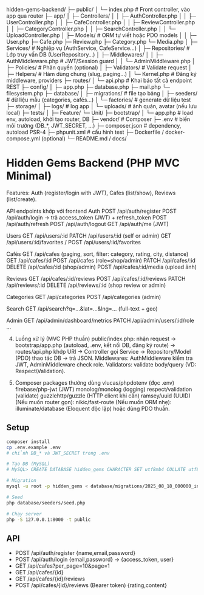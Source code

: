 hidden-gems-backend/
├─ public/
│  └─ index.php                # Front controller, vào app qua router
├─ app/
│  ├─ Controllers/
│  │  ├─ AuthController.php
│  │  ├─ UserController.php
│  │  ├─ CafeController.php
│  │  ├─ ReviewController.php
│  │  ├─ CategoryController.php
│  │  ├─ SearchController.php
│  │  └─ UploadController.php
│  ├─ Models/                  # ORM tự viết hoặc PDO models
│  │  ├─ User.php ├─ Cafe.php ├─ Review.php ├─ Category.php └─ Media.php
│  ├─ Services/                # Nghiệp vụ (AuthService, CafeService…)
│  ├─ Repositories/            # Lớp truy vấn DB (UserRepository…)
│  ├─ Middlewares/
│  │  ├─ AuthMiddleware.php    # JWT/Session guard
│  │  └─ AdminMiddleware.php
│  ├─ Policies/                # Phân quyền (optional)
│  ├─ Validators/              # Validate request
│  ├─ Helpers/                 # Hàm dùng chung (slug, paging…)
│  └─ Kernel.php               # Đăng ký middleware, providers
├─ routes/
│  └─ api.php                  # Khai báo tất cả endpoint REST
├─ config/
│  ├─ app.php ├─ database.php ├─ mail.php └─ filesystem.php
├─ database/
│  ├─ migrations/              # file tạo bảng
│  ├─ seeders/                 # dữ liệu mẫu (categories, cafés…)
│  └─ factories/               # generate dữ liệu test
├─ storage/
│  ├─ logs/                    # log app
│  └─ uploads/                 # ảnh quán, avatar (nếu lưu local)
├─ tests/
│  ├─ Feature/ └─ Unit/
├─ bootstrap/
│  └─ app.php                  # load env, autoload, khởi tạo router, DB
├─ vendor/                     # Composer
├─ .env                        # biến môi trường (DB_*, JWT_SECRET, …)
├─ composer.json               # dependency, autoload PSR-4
├─ phpunit.xml                 # cấu hình test
├─ Dockerfile / docker-compose.yml (optional)
└─ README.md / docs/

# Hidden Gems Backend (PHP MVC Minimal)

Features: Auth (register/login with JWT), Cafes (list/show), Reviews (list/create).


API endpoints khớp với frontend
Auth
POST /api/auth/register
POST /api/auth/login → trả access_token (JWT) + refresh_token
POST /api/auth/refresh
POST /api/auth/logout
GET /api/auth/me (JWT)

Users
GET /api/users/:id
PATCH /api/users/:id (self or admin)
GET /api/users/:id/favorites / POST /api/users/:id/favorites

Cafés
GET /api/cafes (paging, sort, filter: category, rating, city, distance)
GET /api/cafes/:id
POST /api/cafes (role=shop/admin)
PATCH /api/cafes/:id
DELETE /api/cafes/:id (shop/admin)
POST /api/cafes/:id/media (upload ảnh)

Reviews
GET /api/cafes/:id/reviews
POST /api/cafes/:id/reviews
PATCH /api/reviews/:id
DELETE /api/reviews/:id (shop review or admin)

Categories
GET /api/categories
POST /api/categories (admin)

Search
GET /api/search?q=…&lat=…&lng=… (full-text + geo)

Admin
GET /api/admin/dashboard/metrics
PATCH /api/admin/users/:id/role …

4) Luồng xử lý (MVC PHP thuần)
public/index.php: nhận request → bootstrap/app.php (autoload, .env, kết nối DB, đăng ký route) → routes/api.php khớp URI → Controller gọi Service → Repository/Model (PDO) thao tác DB → trả JSON.
Middlewares: AuthMiddleware kiểm tra JWT, AdminMiddleware check role.
Validators: validate body/query (VD: Respect\Validation).

5) Composer packages thường dùng
vlucas/phpdotenv (đọc .env)
firebase/php-jwt (JWT)
monolog/monolog (logging)
respect/validation (validate)
guzzlehttp/guzzle (HTTP client khi cần)
ramsey/uuid (UUID)
(Nếu muốn router gọn): nikic/fast-route
(Nếu muốn ORM nhẹ): illuminate/database (Eloquent độc lập) hoặc dùng PDO thuần.




## Setup
```bash
composer install
cp .env.example .env
# chỉnh DB_* và JWT_SECRET trong .env

# Tạo DB (MySQL)
# MySQL> CREATE DATABASE hidden_gems CHARACTER SET utf8mb4 COLLATE utf8mb4_unicode_ci;

# Migration
mysql -u root -p hidden_gems < database/migrations/2025_08_18_000000_init.sql

# Seed
php database/seeders/seed.php

# Chạy server
php -S 127.0.0.1:8000 -t public
```

## API
- POST /api/auth/register  {name,email,password}
- POST /api/auth/login     {email,password} -> {access_token, user}
- GET  /api/cafes?per_page=10&page=1
- GET  /api/cafes/{id}
- GET  /api/cafes/{id}/reviews
- POST /api/cafes/{id}/reviews (Bearer token) {rating,content}
